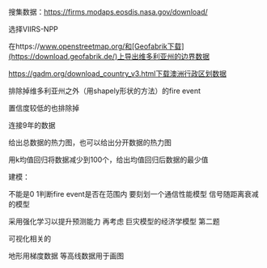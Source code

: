 搜集数据：https://firms.modaps.eosdis.nasa.gov/download/

选择VIIRS-NPP

在https://www.openstreetmap.org/和[Geofabrik下载](https://download.geofabrik.de/)上导出维多利亚州的边界数据

https://gadm.org/download_country_v3.html下载澳洲行政区划数据

排除掉维多利亚州之外（用shapely形状的方法）的fire event

置信度较低的也排除掉

连接9年的数据

给出总数据的热力图，也可以给出分开数据的热力图

用k均值回归将数据减少到100个，给出均值回归后数据的最少值

建模：

不能是0 1判断fire event是否在范围内 要刻划一个通信性能模型 信号随距离衰减的模型

采用强化学习以提升预测能力 再考虑  巨灾模型的经济学模型 第二题 

可视化相关的

地形用梯度数据 等高线数据用于画图